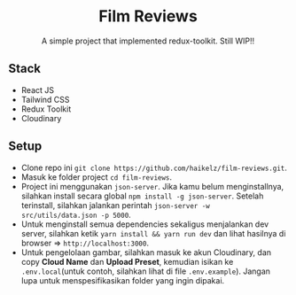 <div align="center">
  <h1>Film Reviews</h1>
  <p>
    A simple project that implemented redux-toolkit. Still WIP!!
  </p>
</div>

## Stack

- React JS
- Tailwind CSS
- Redux Toolkit
- Cloudinary

## Setup

- Clone repo ini `git clone https://github.com/haikelz/film-reviews.git`.
- Masuk ke folder project `cd film-reviews`.
- Project ini menggunakan `json-server`. Jika kamu belum menginstallnya, silahkan install secara global `npm install -g json-server`. Setelah terinstall, silahkan jalankan perintah `json-server -w src/utils/data.json -p 5000`.
- Untuk menginstall semua dependencies sekaligus menjalankan dev server, silahkan ketik `yarn install && yarn run dev` dan lihat hasilnya di browser => `http://localhost:3000`.
- Untuk pengelolaan gambar, silahkan masuk ke akun Cloudinary, dan copy **Cloud Name** dan **Upload Preset**, kemudian isikan ke `.env.local`(untuk contoh, silahkan lihat di file `.env.example`). Jangan lupa untuk menspesifikasikan folder yang ingin dipakai.
